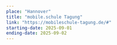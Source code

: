 ```yaml
---
place: "Hannover"
title: "mobile.schule Tagung"
link: "https://mobileschule-tagung.de/#"
starting-date: 2025-09-01
ending-date: 2025-09-02
---
```

